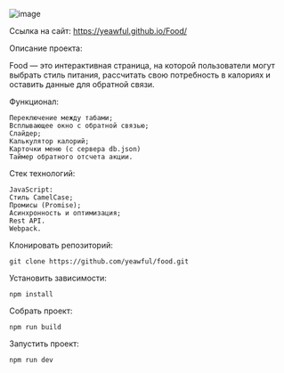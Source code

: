![image](https://github.com/user-attachments/assets/83c02a4c-64b5-4f82-86d3-d1e8f385942c)

Ссылка на сайт:
https://yeawful.github.io/Food/

Описание проекта:

Food — это интерактивная страница, на которой пользователи могут выбрать стиль питания, рассчитать свою потребность в калориях и оставить данные для обратной связи.

Функционал:
```
Переключение между табами;
Всплывающее окно с обратной связью;
Cлайдер;
Калькулятор калорий;
Карточки меню (с сервера db.json)
Таймер обратного отсчета акции.
```

Стек технологий:
```
JavaScript:
Стиль CamelCase;
Промисы (Promise);
Асинхронность и оптимизация;
Rest API.
Webpack.
```

Клонировать репозиторий:
```
git clone https://github.com/yeawful/food.git
```

Установить зависимости:
```
npm install
```

Собрать проект:
```
npm run build
```

Запустить проект:
```
npm run dev
```
